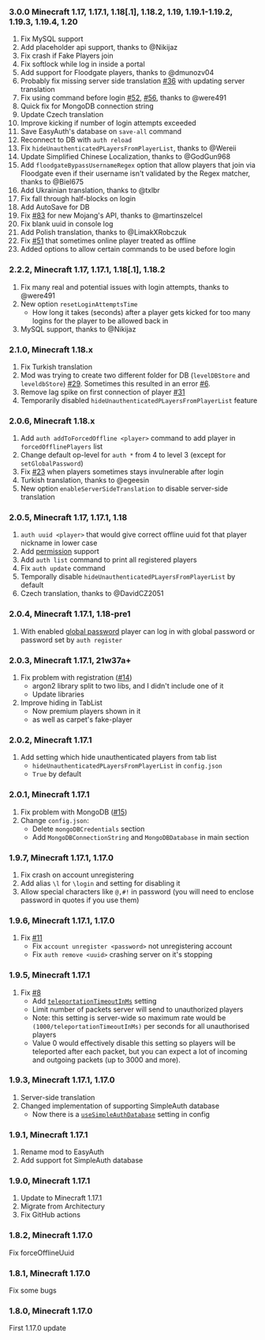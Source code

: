 ### 3.0.0 Minecraft 1.17, 1.17.1, 1.18[.1], 1.18.2, 1.19, 1.19.1-1.19.2, 1.19.3, 1.19.4, 1.20

1) Fix MySQL support
2) Add placeholder api support, thanks to @Nikijaz
3) Fix crash if Fake Players join
4) Fix softlock while log in inside a portal
5) Add support for Floodgate players, thanks to @dmunozv04
6) Probably fix missing server side translation [#36](https://github.com/NikitaCartes/EasyAuth/issues/36) with updating server translation
7) Fix using command before login [#52](https://github.com/NikitaCartes/EasyAuth/issues/52), [#56](https://github.com/NikitaCartes/EasyAuth/issues/56), thanks to @were491
8) Quick fix for MongoDB connection string
9) Update Czech translation
10) Improve kicking if number of login attempts exceeded
11) Save EasyAuth's database on `save-all` command
12) Reconnect to DB with `auth reload`
13) Fix `hideUnauthenticatedPLayersFromPlayerList`, thanks to @Wereii
14) Update Simplified Chinese Localization, thanks to @GodGun968
15) Add `floodgateBypassUsernameRegex` option that allow players that join via Floodgate even if their username isn't validated by the Regex matcher, thanks to @Biel675 
16) Add Ukrainian translation, thanks to @txlbr
17) Fix fall through half-blocks on login
18) Add AutoSave for DB
19) Fix [#83](https://github.com/NikitaCartes/EasyAuth/issues/83) for new Mojang's API, thanks to @martinszelcel
20) Fix blank uuid in console log
21) Add Polish translation, thanks to @LimakXRobczuk
22) Fix [#51](https://github.com/NikitaCartes/EasyAuth/issues/51) that sometimes online player treated as offline
23) Added options to allow certain commands to be used before login

### 2.2.2, Minecraft 1.17, 1.17.1, 1.18[.1], 1.18.2

1) Fix many real and potential issues with login attempts, thanks to @were491
2) New option `resetLoginAttemptsTime`  
   * How long it takes (seconds) after a player gets kicked for too many logins for the player to be allowed back in
3) MySQL support, thanks to @Nikijaz

### 2.1.0, Minecraft 1.18.x

1) Fix Turkish translation
2) Mod was trying to create two different folder for DB (`levelDBStore` and `leveldbStore`) [#29](https://github.com/NikitaCartes/EasyAuth/issues/29). Sometimes this resulted in an error [#6](https://github.com/NikitaCartes/EasyAuth/issues/6).
3) Remove lag spike on first connection of player [#31](https://github.com/NikitaCartes/EasyAuth/issues/31)
4) Temporarily disabled `hideUnauthenticatedPLayersFromPlayerList` feature

### 2.0.6, Minecraft 1.18.x

1) Add `auth addToForcedOffline <player>` command to add player in `forcedOfflinePlayers` list
2) Change default op-level for `auth *` from 4 to level 3 (except for `setGlobalPassword`)
3) Fix [#23](https://github.com/NikitaCartes/EasyAuth/issues/23) when players sometimes stays invulnerable after login
4) Turkish translation, thanks to @egeesin
5) New option `enableServerSideTranslation` to disable server-side translation

### 2.0.5, Minecraft 1.17, 1.17.1, 1.18

1) `auth uuid <player>` that would give correct offline uuid fot that player nickname in lower case
2) Add [permission](https://github.com/NikitaCartes/EasyAuth/wiki/Permissions) support
3) Add `auth list` command to print all registered players
4) Fix `auth update` command
5) Temporally disable `hideUnauthenticatedPLayersFromPlayerList` by default
6) Czech translation, thanks to @DavidCZ2051

### 2.0.4, Minecraft 1.17.1, 1.18-pre1

1) With enabled [global password](https://github.com/NikitaCartes/EasyAuth/wiki/Global-password) player can log in with global password or password set by `auth register`

### 2.0.3, Minecraft 1.17.1, 21w37a+

1) Fix problem with registration ([#14](https://github.com/NikitaCartes/EasyAuth/issues/14))
    - argon2 library split to two libs, and I didn't include one of it
    - Update libraries
2) Improve hiding in TabList
    - Now premium players shown in it
    - as well as carpet's fake-player

### 2.0.2, Minecraft 1.17.1

1) Add setting which hide unauthenticated players from tab list
    - `hideUnauthenticatedPLayersFromPlayerList` in `config.json`
    - `True` by default

### 2.0.1, Minecraft 1.17.1

1) Fix problem with MongoDB ([#15](https://github.com/NikitaCartes/EasyAuth/issues/15))
2) Change `config.json`:
    - Delete `mongoDBCredentials` section
    - Add `MongoDBConnectionString` and `MongoDBDatabase` in main section

### 1.9.7, Minecraft 1.17.1, 1.17.0

1) Fix crash on account unregistering
2) Add alias `\l` for `\login` and setting for disabling it
3) Allow special characters like `@,#!` in password (you will need to enclose password in quotes if you use them)

### 1.9.6, Minecraft 1.17.1, 1.17.0

1) Fix [#11](https://github.com/NikitaCartes/EasyAuth/issues/11)
    - Fix `account unregister <password>` not unregistering account
    - Fix `auth remove <uuid>` crashing server on it's stopping

### 1.9.5, Minecraft 1.17.1

1) Fix [#8](https://github.com/NikitaCartes/EasyAuth/issues/8)
    - Add [`teleportationTimeoutInMs`](https://github.com/NikitaCartes/EasyAuth/wiki/Config#experimental-part) setting
    - Limit number of packets server will send to unauthorized players
    - Note: this setting is server-wide so maximum rate would be `(1000/teleportationTimeoutInMs)` per seconds for all
      unauthorised players
    - Value 0 would effectively disable this setting so players will be teleported after each packet, but you can expect
      a lot of incoming and outgoing packets (up to 3000 and more).

### 1.9.3, Minecraft 1.17.1, 1.17.0

1) Server-side translation
2) Changed implementation of supporting SimpleAuth database
    - Now there is a [`useSimpleAuthDatabase`](https://github.com/NikitaCartes/EasyAuth/wiki/Config#experimental-part)
      setting in config

### 1.9.1, Minecraft 1.17.1

1) Rename mod to EasyAuth
2) Add support fot SimpleAuth database

### 1.9.0, Minecraft 1.17.1

1) Update to Minecraft 1.17.1
2) Migrate from Architectury
3) Fix GitHub actions

### 1.8.2, Minecraft 1.17.0

Fix forceOfflineUuid

### 1.8.1, Minecraft 1.17.0

Fix some bugs

### 1.8.0, Minecraft 1.17.0

First 1.17.0 update
